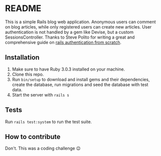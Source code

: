 # README

This is a simple Rails blog web application. Anonymous users can comment on blog articles, while only registered users can create new articles. User authentication is not handled by a gem like Devise, but a custom SessionsController. Thanks to Steve Polito for writing a great and comprehensive guide on [rails authentication from scratch](https://github.com/stevepolitodesign/rails-authentication-from-scratch).

## Installation
1. Make sure to have Ruby 3.0.3 installed on your machine.
2. Clone this repo.
3. Run `bin/setup` to download and install gems and their dependencies, create the database, run migrations and seed the database with test data.
4. Start the server with `rails s`

## Tests
Run `rails test:system` to run the test suite.

## How to contribute
Don't. This was a coding challenge 😉
